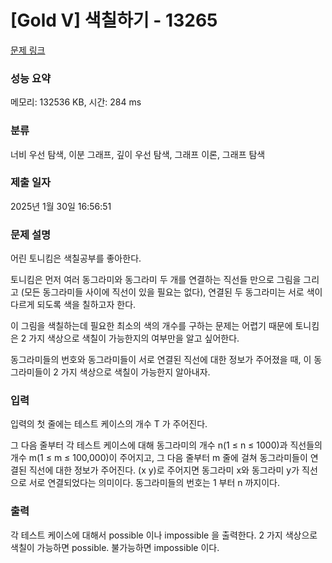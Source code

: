# [Gold V] 색칠하기 - 13265 

[문제 링크](https://www.acmicpc.net/problem/13265) 

### 성능 요약

메모리: 132536 KB, 시간: 284 ms

### 분류

너비 우선 탐색, 이분 그래프, 깊이 우선 탐색, 그래프 이론, 그래프 탐색

### 제출 일자

2025년 1월 30일 16:56:51

### 문제 설명

<p>어린 토니킴은 색칠공부를 좋아한다.</p>

<p>토니킴은 먼저 여러 동그라미와 동그라미 두 개를 연결하는 직선들 만으로 그림을 그리고 (모든 동그라미들 사이에 직선이 있을 필요는 없다), 연결된 두 동그라미는 서로 색이 다르게 되도록 색을 칠하고자 한다.</p>

<p>이 그림을 색칠하는데 필요한 최소의 색의 개수를 구하는 문제는 어렵기 때문에 토니킴은 2 가지 색상으로 색칠이 가능한지의 여부만을 알고 싶어한다.</p>

<p>동그라미들의 번호와 동그라미들이 서로 연결된 직선에 대한 정보가 주어졌을 때, 이 동그라미들이 2 가지 색상으로 색칠이 가능한지 알아내자.</p>

### 입력 

 <p>입력의 첫 줄에는 테스트 케이스의 개수 T 가 주어진다.</p>

<p>그 다음 줄부터 각 테스트 케이스에 대해 동그라미의 개수 n(1 ≤ n ≤ 1000)과 직선들의 개수 m(1 ≤ m ≤ 100,000)이 주어지고, 그 다음 줄부터 m 줄에 걸쳐 동그라미들이 연결된 직선에 대한 정보가 주어진다. (x y)로 주어지면 동그라미 x와 동그라미 y가 직선으로 서로 연결되었다는 의미이다. 동그라미들의 번호는 1 부터 n 까지이다.</p>

### 출력 

 <p>각 테스트 케이스에 대해서 possible 이나 impossible 을 출력한다. 2 가지 색상으로 색칠이 가능하면 possible. 불가능하면 impossible 이다.</p>

